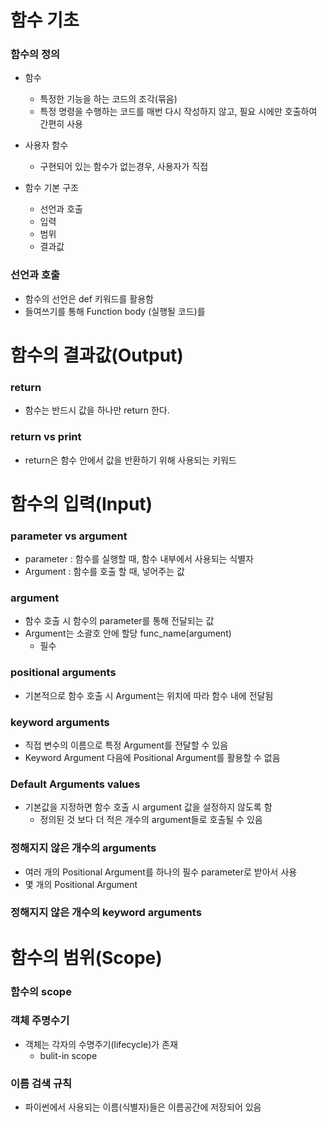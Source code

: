# 함수 기초

### 함수의 정의

- 함수
  - 특정한 기능을 하는 코드의 조각(묶음)
  - 특정 명령을 수행하는 코드를 매번 다시 작성하지 않고, 필요 시에만 호출하여 간편히 사용



- 사용자 함수
  - 구현되어 있는 함수가 없는경우, 사용자가 직접



- 함수 기본 구조
  - 선언과 호출
  - 입력
  - 범위
  - 결과값



### 선언과 호출

- 함수의 선언은 def 키워드를 활용함
- 들여쓰기를 통해 Function body (실행될 코드)를 







# 함수의 결과값(Output)

### return

- 함수는 반드시 값을 하나만 return 한다.





### return vs print

- return은 함수 안에서 값을 반환하기 위해 사용되는 키워드







# 함수의 입력(Input)

### parameter vs argument

- parameter : 함수를 실행할 때, 함수 내부에서 사용되는 식별자
- Argument : 함수를 호출 할 때, 넣어주는 값



### argument

- 함수 호출 시 함수의 parameter를 통해 전달되는 값
- Argument는 소괄호 안에 할당 func_name(argument)
  - 필수 





### positional arguments

- 기본적으로 함수 호출 시 Argument는 위치에 따라 함수 내에 전달됨



### keyword arguments

- 직접 변수의 이름으로 특정 Argument를 전달할 수 있음
- Keyword Argument 다음에 Positional Argument를 활용할 수 없음



### Default Arguments values

- 기본값을 지정하면 함수 호출 시 argument 값을 설정하지 않도록 함
  - 정의된 것 보다 더 적은 개수의 argument들로 호출될 수 있음



### 정해지지 않은 개수의 arguments

- 여러 개의 Positional Argument를 하나의 필수 parameter로 받아서 사용
- 몇 개의 Positional Argument





### 정해지지 않은 개수의 keyword arguments





# 함수의 범위(Scope)

### 함수의 scope





### 객체 주명수기

- 객체는 각자의 수명주기(lifecycle)가 존재
  - bulit-in scope





### 이름 검색 규칙

- 파이썬에서 사용되는 이름(식별자)들은 이름공간에 저장되어 있음